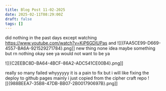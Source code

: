 ```yaml
---
title: Blog Post 11-02-2025
date: 2025-02-11T08:29:00Z
draft: false
tags: []
---
```


did nothing in the past days except watching
https://www.youtube.com/watch?v=KiP6GDlUPas
and 
![[{FAA5CE99-D669-4557-BA6A-921529271784}.png]]
new thing none idea maybe something but rn nothing
okay see ya would not want to be ya

![[{C2EEBC8D-BA64-4BCF-86A2-ADC541CE00B4}.png]]

really so many failed whyyyyyy it is a pain to fix but i will like fixing the deploy to github pages mainly i just copied from the cipher craft repo
![[{988BEEA7-35B8-47DB-BB07-2B001790697B}.png]]
